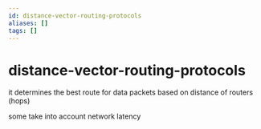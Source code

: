 ```yaml
---
id: distance-vector-routing-protocols
aliases: []
tags: []
---
```


# distance-vector-routing-protocols

it determines the best route for data packets based on distance of routers (hops)

some take into account network latency
